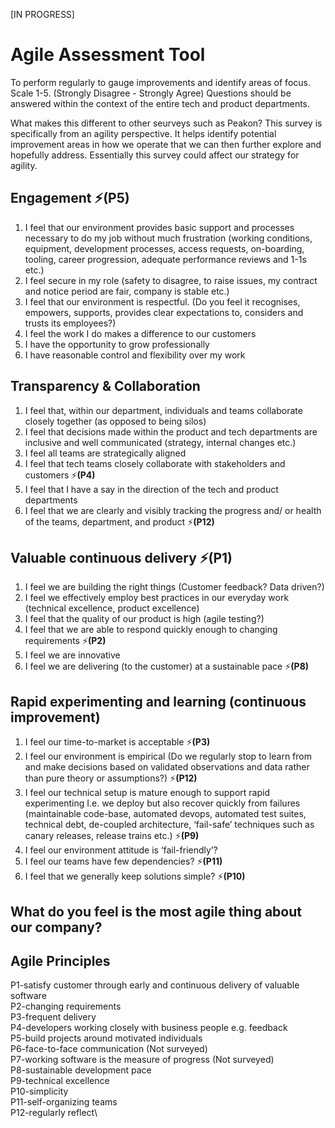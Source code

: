 [IN PROGRESS]

# Agile Assessment Tool
To perform regularly to gauge improvements and identify areas of focus.
Scale 1-5. (Strongly Disagree - Strongly Agree)
Questions should be answered within the context of the entire tech and product departments.

What makes this different to other seurveys such as Peakon?
This survey is specifically from an agility perspective. It helps identify potential improvement areas in how we operate that we can then further explore and hopefully address. Essentially this survey could affect our strategy for agility.


## Engagement :zap:(P5)
1. I feel that our environment provides basic support and processes necessary to do my job without much frustration (working conditions, equipment, development processes, access requests, on-boarding, tooling, career progression, adequate performance reviews and 1-1s etc.)
2. I feel secure in my role (safety to disagree, to raise issues, my contract and notice period are fair, company is stable etc.)
3. I feel that our environment is respectful. (Do you feel it recognises, empowers, supports, provides clear expectations to, considers and trusts its employees?)
4. I feel the work I do makes a difference to our customers
5. I have the opportunity to grow professionally
6. I have reasonable control and flexibility over my work

## Transparency & Collaboration
1. I feel that, within our department, individuals and teams collaborate closely together (as opposed to being silos)
2. I feel that decisions made within the product and tech departments are inclusive and well communicated (strategy, internal changes etc.)
3. I feel all teams are strategically aligned
4. I feel that tech teams closely collaborate with stakeholders and customers :zap:**(P4)**
5. I feel that I have a say in the direction of the tech and product departments
6. I feel that we are clearly and visibly tracking the progress and/ or health of the teams, department, and product :zap:**(P12)**

## Valuable continuous delivery :zap:(P1)
1. I feel we are building the right things (Customer feedback? Data driven?)
2. I feel we effectively employ best practices in our everyday work (technical excellence, product excellence)
3. I feel that the quality of our product is high (agile testing?)
4. I feel that we are able to respond quickly enough to changing requirements :zap:**(P2)**
5. I feel we are innovative
6. I feel we are delivering (to the customer) at a sustainable pace :zap:**(P8)**

## Rapid experimenting and learning (continuous improvement)
1. I feel our time-to-market is acceptable :zap:**(P3)**
2. I feel our environment is empirical (Do we regularly stop to learn from and make decisions based on validated observations and data rather than pure theory or assumptions?) :zap:**(P12)**
3. I feel our technical setup is mature enough to support rapid experimenting I.e. we deploy but also recover quickly from failures (maintainable code-base, automated devops, automated test suites, technical debt, de-coupled architecture, ‘fail-safe’ techniques such as canary releases, release trains etc.) :zap:**(P9)**
4. I feel our environment attitude is ‘fail-friendly’?
5. I feel our teams have few dependencies? :zap:**(P11)**
6. I feel that we generally keep solutions simple? :zap:**(P10)**

## What do you feel is the most agile thing about our company?

## Agile Principles
P1-satisfy customer through early and continuous delivery of valuable software\
P2-changing requirements\
P3-frequent delivery\
P4-developers working closely with business people e.g. feedback\
P5-build projects around motivated individuals\
P6-face-to-face communication (Not surveyed)\
P7-working software is the measure of progress (Not surveyed)\
P8-sustainable development pace\
P9-technical excellence\
P10-simplicity\
P11-self-organizing teams\
P12-regularly reflect\

